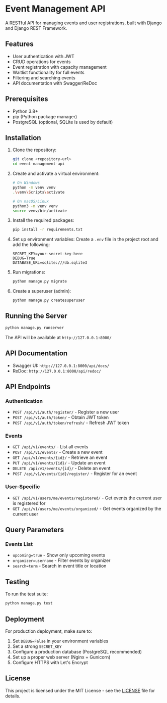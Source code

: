 # Event Management API

A RESTful API for managing events and user registrations, built with Django and Django REST Framework.

## Features

- User authentication with JWT
- CRUD operations for events
- Event registration with capacity management
- Waitlist functionality for full events
- Filtering and searching events
- API documentation with Swagger/ReDoc

## Prerequisites

- Python 3.8+
- pip (Python package manager)
- PostgreSQL (optional, SQLite is used by default)

## Installation

1. Clone the repository:
   ```bash
   git clone <repository-url>
   cd event-management-api
   ```

2. Create and activate a virtual environment:
   ```bash
   # On Windows
   python -m venv venv
   .\venv\Scripts\activate
   
   # On macOS/Linux
   python3 -m venv venv
   source venv/bin/activate
   ```

3. Install the required packages:
   ```bash
   pip install -r requirements.txt
   ```

4. Set up environment variables:
   Create a `.env` file in the project root and add the following:
   ```
   SECRET_KEY=your-secret-key-here
   DEBUG=True
   DATABASE_URL=sqlite:///db.sqlite3
   ```

5. Run migrations:
   ```bash
   python manage.py migrate
   ```

6. Create a superuser (admin):
   ```bash
   python manage.py createsuperuser
   ```

## Running the Server

```bash
python manage.py runserver
```

The API will be available at `http://127.0.0.1:8000/`

## API Documentation

- Swagger UI: `http://127.0.0.1:8000/api/docs/`
- ReDoc: `http://127.0.0.1:8000/api/redoc/`

## API Endpoints

### Authentication

- `POST /api/v1/auth/register/` - Register a new user
- `POST /api/v1/auth/token/` - Obtain JWT token
- `POST /api/v1/auth/token/refresh/` - Refresh JWT token

### Events

- `GET /api/v1/events/` - List all events
- `POST /api/v1/events/` - Create a new event
- `GET /api/v1/events/{id}/` - Retrieve an event
- `PUT /api/v1/events/{id}/` - Update an event
- `DELETE /api/v1/events/{id}/` - Delete an event
- `POST /api/v1/events/{id}/register/` - Register for an event

### User-Specific

- `GET /api/v1/users/me/events/registered/` - Get events the current user is registered for
- `GET /api/v1/users/me/events/organized/` - Get events organized by the current user

## Query Parameters

### Events List

- `upcoming=true` - Show only upcoming events
- `organizer=username` - Filter events by organizer
- `search=term` - Search in event title or location

## Testing

To run the test suite:

```bash
python manage.py test
```

## Deployment

For production deployment, make sure to:

1. Set `DEBUG=False` in your environment variables
2. Set a strong `SECRET_KEY`
3. Configure a production database (PostgreSQL recommended)
4. Set up a proper web server (Nginx + Gunicorn)
5. Configure HTTPS with Let's Encrypt

## License

This project is licensed under the MIT License - see the [LICENSE](LICENSE) file for details.
